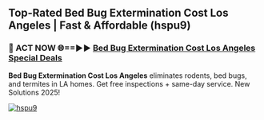 ## Top-Rated Bed Bug Extermination Cost Los Angeles | Fast & Affordable (hspu9)

<h3>🐜 ACT NOW 🌐==►► <a href="https://tinyurl.com/2dysvsjj" rel="nofollow">Bed Bug Extermination Cost Los Angeles Special Deals</a></h3>

**Bed Bug Extermination Cost Los Angeles** eliminates rodents, bed bugs, and termites in LA homes. Get free inspections + same-day service. New Solutions 2025!

[![hspu9](https://i.imgur.com/JCYaghj.jpeg)](https://tinyurl.com/2dysvsjj)